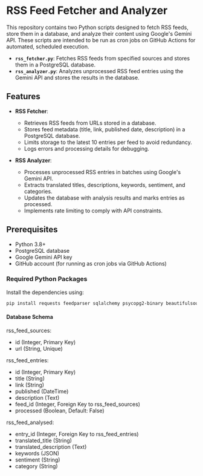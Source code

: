 # RSS Feed Fetcher and Analyzer

This repository contains two Python scripts designed to fetch RSS feeds, store them in a database, and analyze their content using Google's Gemini API. These scripts are intended to be run as cron jobs on GitHub Actions for automated, scheduled execution.

- **`rss_fetcher.py`**: Fetches RSS feeds from specified sources and stores them in a PostgreSQL database.
- **`rss_analyzer.py`**: Analyzes unprocessed RSS feed entries using the Gemini API and stores the results in the database.

## Features

- **RSS Fetcher**:
  - Retrieves RSS feeds from URLs stored in a database.
  - Stores feed metadata (title, link, published date, description) in a PostgreSQL database.
  - Limits storage to the latest 10 entries per feed to avoid redundancy.
  - Logs errors and processing details for debugging.

- **RSS Analyzer**:
  - Processes unprocessed RSS entries in batches using Google's Gemini API.
  - Extracts translated titles, descriptions, keywords, sentiment, and categories.
  - Updates the database with analysis results and marks entries as processed.
  - Implements rate limiting to comply with API constraints.

## Prerequisites

- Python 3.8+
- PostgreSQL database
- Google Gemini API key
- GitHub account (for running as cron jobs via GitHub Actions)

### Required Python Packages
Install the dependencies using:
```bash
pip install requests feedparser sqlalchemy psycopg2-binary beautifulsoup4 python-dotenv tqdm google-generativeai
```

#### Database Schema
rss_feed_sources:
- id (Integer, Primary Key)
- url (String, Unique)

rss_feed_entries:
- id (Integer, Primary Key)
- title (String)
- link (String)
- published (DateTime)
- description (Text)
- feed_id (Integer, Foreign Key to rss_feed_sources)
- processed (Boolean, Default: False)

rss_feed_analysed:
- entry_id (Integer, Foreign Key to rss_feed_entries)
- translated_title (String)
- translated_description (Text)
- keywords (JSON)
- sentiment (String)
- category (String)




